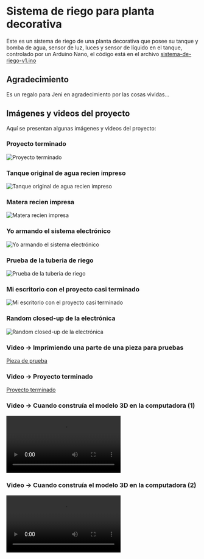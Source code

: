 # Sistema de riego para planta decorativa

Este es un sistema de riego de una planta decorativa que posee su tanque y bomba de agua, sensor de luz, luces y sensor de líquido en el tanque, controlado por un Arduino Nano, el código está en el archivo [sistema-de-riego-v1.ino](./sistema-de-riego-v1.ino)

## Agradecimiento

Es un regalo para Jeni en agradecimiento por las cosas vividas...

## Imágenes y videos del proyecto

Aquí se presentan algunas imágenes y videos del proyecto:

### Proyecto terminado
![Proyecto terminado](./imagenes/1682466592700.jpg "Proyecto terminado")

### Tanque original de agua recien impreso
![Tanque original de agua recien impreso](./imagenes/20220806_100245.jpg "Tanque original de agua recien impreso")

### Matera recien impresa
![Matera recien impresa](./imagenes/20220915_071057.jpg "Matera recien impresa")

### Yo armando el sistema electrónico 
![Yo armando el sistema electrónico](./imagenes/20220919_190635.jpg "Yo armando el sistema electrónico")

### Prueba de la tuberia de riego
![Prueba de la tuberia de riego](./imagenes/IMG_20230406_112919.jpg "Prueba de la tuberia de riego")

### Mi escritorio con el proyecto casi terminado
![Mi escritorio con el proyecto casi terminado](./imagenes/IMG_20230409_234847.jpg "Mi escritorio con el proyecto casi terminado")

### Random closed-up de la electrónica
![Random closed-up de la electrónica](./imagenes/IMG_20230411_110534.jpg "Random closed-up de la electrónica")

### Video -> Imprimiendo una parte de una pieza para pruebas
[Pieza de prueba](https://photos.app.goo.gl/bVJ7gAGXdVgRhoGr6)

### Video -> Proyecto terminado
[Proyecto terminado](https://photos.app.goo.gl/sKBf54waff4WpT199)

### Video -> Cuando construía el modelo 3D en la computadora (1)
![Cuando construía el modelo 3D en la computadora (1)](./imagenes/20220824_193628.mp4 "Cuando construía el modelo 3D en la computadora (1)")

### Video -> Cuando construía el modelo 3D en la computadora (2)
![Cuando construía el modelo 3D en la computadora (2)](./imagenes/20220912_152014.mp4 "Cuando construía el modelo 3D en la computadora (2)")